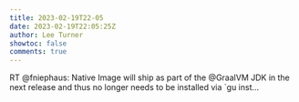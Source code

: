 ```yaml
---
title: 2023-02-19T22-05
date: 2023-02-19T22:05:25Z
author: Lee Turner
showtoc: false
comments: true
---
```


RT @fniephaus: Native Image will ship as part of the @GraalVM JDK in the next release and thus no longer needs to be installed via `gu inst…

